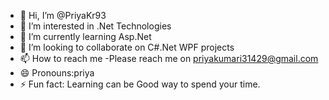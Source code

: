 - 👋 Hi, I’m @PriyaKr93
- 👀 I’m interested in .Net Technologies
- 🌱 I’m currently learning Asp.Net
- 💞️ I’m looking to collaborate on C#.Net WPF projects
- 📫 How to reach me -Please reach me on priyakumari31429@gmail.com
- 😄 Pronouns:priya
- ⚡ Fun fact: Learning can be Good way to spend your time.

<!---
PriyaKr93/PriyaKr93 is a ✨ special ✨ repository because its `README.md` (this file) appears on your GitHub profile.
You can click the Preview link to take a look at your changes.
--->

